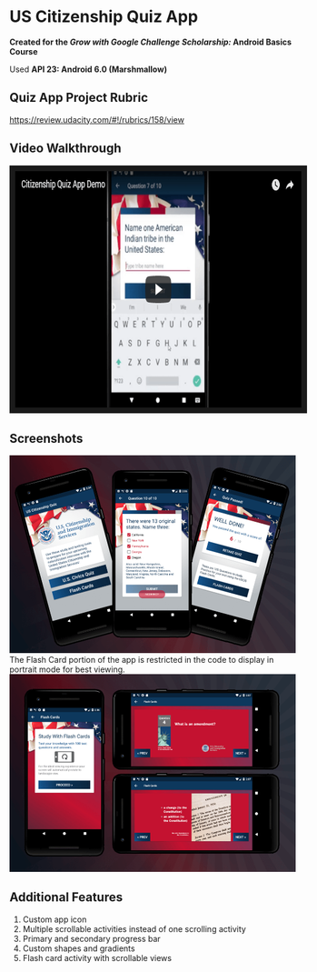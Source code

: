 # US Citizenship Quiz App

**Created for the *Grow with Google Challenge Scholarship:* Android Basics Course**

Used **API 23: Android 6.0 (Marshmallow)**

## Quiz App Project Rubric 
https://review.udacity.com/#!/rubrics/158/view

## Video Walkthrough
<a href="http://www.youtube.com/watch?feature=player_embedded&v=amoYZ2oikbk
" target="_blank"><img src="./youtube_thumbnail.png" 
alt="Citizenship Quiz App Demo" width="740" height="416" border="10" /></a>

## Screenshots
![Quiz Section](./screenshot_quiz.png)
The Flash Card portion of the app is restricted in the code to display in portrait mode for best viewing.
![Flash Card Section](./screenshot_flashcards.png)

## Additional Features
1. Custom app icon
2. Multiple scrollable activities instead of one scrolling activity
3. Primary and secondary progress bar
4. Custom shapes and gradients
5. Flash card activity with scrollable views
